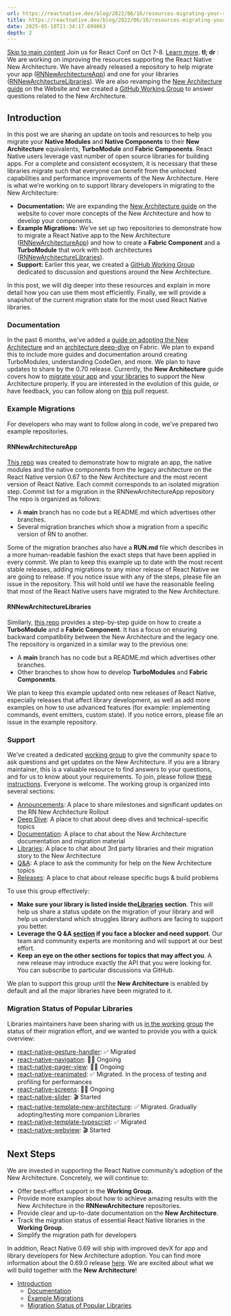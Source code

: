 ```yaml
---
url: https://reactnative.dev/blog/2022/06/16/resources-migrating-your-react-native-library-to-the-new-architecture
title: https://reactnative.dev/blog/2022/06/16/resources-migrating-your-react-native-library-to-the-new-architecture
date: 2025-05-10T21:34:17.699063
depth: 2
---
```


[Skip to main content](https://reactnative.dev/blog/2022/06/16/resources-migrating-your-react-native-library-to-the-new-architecture#__docusaurus_skipToContent_fallback)
Join us for React Conf on Oct 7-8. [Learn more](https://conf.react.dev).
**tl; dr** : We are working on improving the resources supporting the React Native New Architecture. We have already released a repository to help migrate your app ([RNNewArchitectureApp](https://github.com/react-native-community/RNNewArchitectureApp)) and one for your libraries ([RNNewArchitectureLibraries](https://github.com/react-native-community/RNNewArchitectureLibraries)). We are also revamping the [New Architecture guide](https://github.com/facebook/react-native-website/pull/3037) on the Website and we created a [GitHub Working Group](https://github.com/reactwg/react-native-new-architecture/discussions) to answer questions related to the New Architecture.
## Introduction[​](https://reactnative.dev/blog/2022/06/16/resources-migrating-your-react-native-library-to-the-new-architecture#introduction "Direct link to Introduction")
In this post we are sharing an update on tools and resources to help you migrate your **Native Modules** and **Native Components** to their **New Architecture** equivalents, **TurboModule** and **Fabric Components**.
React Native users leverage vast number of open source libraries for building apps. For a complete and consistent ecosystem, it is necessary that these libraries migrate such that everyone can benefit from the unlocked capabilities and performance improvements of the New Architecture.
Here is what we’re working on to support library developers in migrating to the New Architecture:
  * **Documentation:** We are expanding the [New Architecture guide](https://github.com/facebook/react-native-website/pull/3037) on the website to cover more concepts of the New Architecture and how to develop your components.
  * **Example Migrations:** We’ve set up two repositories to demonstrate how to migrate a React Native app to the New Architecture ([RNNewArchitectureApp](https://github.com/react-native-community/RNNewArchitectureApp)) and how to create a **Fabric Component** and a **TurboModule** that work with both architectures ([RNNewArchitectureLibraries](https://github.com/react-native-community/RNNewArchitectureLibraries)).
  * **Support:** Earlier this year, we created a [GitHub Working Group](https://github.com/reactwg/react-native-new-architecture/discussions) dedicated to discussion and questions around the New Architecture.


In this post, we will dig deeper into these resources and explain in more detail how you can use them most efficiently. Finally, we will provide a snapshot of the current migration state for the most used React Native libraries.
### Documentation[​](https://reactnative.dev/blog/2022/06/16/resources-migrating-your-react-native-library-to-the-new-architecture#documentation "Direct link to Documentation")
In the past 6 months, we’ve added a [guide on adopting the New Architecture](https://github.com/reactwg/react-native-new-architecture#guides) and an [architecture deep-dive](https://reactnative.dev/architecture/overview) on Fabric. We plan to expand this to include more guides and documentation around creating TurboModules, understanding CodeGen, and more. We plan to have updates to share by the 0.70 release.
Currently, the **New Architecture** guide covers how to [migrate your app](https://github.com/reactwg/react-native-new-architecture/blob/main/docs/enable-apps.md) and [your libraries](https://github.com/reactwg/react-native-new-architecture/blob/main/docs/enable-libraries-prerequisites.md) to support the New Architecture properly.
If you are interested in the evolution of this guide, or have feedback, you can follow along on [this](https://github.com/facebook/react-native-website/pull/3037) pull request.
### Example Migrations[​](https://reactnative.dev/blog/2022/06/16/resources-migrating-your-react-native-library-to-the-new-architecture#example-migrations "Direct link to Example Migrations")
For developers who may want to follow along in code, we’ve prepared two example repositories.
#### RNNewArchitectureApp[​](https://reactnative.dev/blog/2022/06/16/resources-migrating-your-react-native-library-to-the-new-architecture#rnnewarchitectureapp "Direct link to RNNewArchitectureApp")
[This repo](https://github.com/react-native-community/RNNewArchitectureApp) was created to demonstrate how to migrate an app, the native modules and the native components from the legacy architecture on the React Native version 0.67 to the New Architecture and the most recent version of React Native. Each commit corresponds to an isolated migration step.
Commit list for a migration in the RNNewArchitectureApp repository
The repo is organized as follows:
  * A **main** branch has no code but a README.md which advertises other branches.
  * Several migration branches which show a migration from a specific version of RN to another.


Some of the migration branches also have a **RUN.md** file which describes in a more human-readable fashion the exact steps that have been applied in every commit.
We plan to keep this example up to date with the most recent stable releases, adding migrations to any minor release of React Native we are going to release. If you notice issue with any of the steps, please file an issue in the repository. This will hold until we have the reasonable feeling that most of the React Native users have migrated to the New Architecture.
#### RNNewArchitectureLibraries[​](https://reactnative.dev/blog/2022/06/16/resources-migrating-your-react-native-library-to-the-new-architecture#rnnewarchitecturelibraries "Direct link to RNNewArchitectureLibraries")
Similarly, [this repo](https://github.com/react-native-community/RNNewArchitectureLibraries) provides a step-by-step guide on how to create a **TurboModule** and a **Fabric Component**. It has a focus on ensuring backward compatibility between the New Architecture and the legacy one.
The repository is organized in a similar way to the previous one:
  * A **main** branch has no code but a README.md which advertises other branches.
  * Other branches to show how to develop **TurboModules** and **Fabric Components**.


We plan to keep this example updated onto new releases of React Native, especially releases that affect library development, as well as add more examples on how to use advanced features (for example: implementing commands, event emitters, custom state). If you notice errors, please file an issue in the example repository.
### Support[​](https://reactnative.dev/blog/2022/06/16/resources-migrating-your-react-native-library-to-the-new-architecture#support "Direct link to Support")
We’ve created a dedicated [working group](https://github.com/reactwg/react-native-new-architecture) to give the community space to ask questions and get updates on the New Architecture. If you are a library maintainer, this is a valuable resource to find answers to your questions, and for us to know about your requirements. To join, please follow [these instructions](https://github.com/reactwg/react-native-new-architecture#how-to-join-the-working-group). Everyone is welcome.
The working group is organized into several sections:
  * [Announcements](https://github.com/reactwg/react-native-new-architecture/discussions/categories/announcements): A place to share milestones and significant updates on the RN New Architecture Rollout
  * [Deep Dive](https://github.com/reactwg/react-native-new-architecture/discussions/categories/deep-dive): A place to chat about deep dives and technical-specific topics
  * [Documentation](https://github.com/reactwg/react-native-new-architecture/discussions/categories/documentation): A place to chat about the New Architecture documentation and migration material
  * [Libraries](https://github.com/reactwg/react-native-new-architecture/discussions/categories/libraries): A place to chat about 3rd party libraries and their migration story to the New Architecture
  * [Q&A](https://github.com/reactwg/react-native-new-architecture/discussions/categories/q-a): A place to ask the community for help on the New Architecture topics
  * [Releases](https://github.com/reactwg/react-native-new-architecture/discussions/categories/releases): A place to chat about release specific bugs & build problems


To use this group effectively:
  * **Make sure your library is listed inside the[Libraries](https://github.com/reactwg/react-native-new-architecture/discussions/categories/libraries) section**. This will help us share a status update on the migration of your library and will help us understand which struggles library authors are facing to support you better.
  * **Leverage the Q &A [section](https://github.com/reactwg/react-native-new-architecture/discussions/categories/q-a) if you face a blocker and need support**. Our team and community experts are monitoring and will support at our best effort.
  * **Keep an eye on the other sections for topics that may affect you**. A new release may introduce exactly the API that you were looking for. You can subscribe to particular discussions via GitHub.


We plan to support this group until the **New Architecture** is enabled by default and all the major libraries have been migrated to it.
### Migration Status of Popular Libraries[​](https://reactnative.dev/blog/2022/06/16/resources-migrating-your-react-native-library-to-the-new-architecture#migration-status-of-popular-libraries "Direct link to Migration Status of Popular Libraries")
Libraries maintainers have been sharing with us [in the working group](https://github.com/reactwg/react-native-new-architecture/discussions/categories/libraries) the status of their migration effort, and we wanted to provide you with a quick overview:
  * [react-native-gesture-handler](https://github.com/reactwg/react-native-new-architecture/discussions/15): ✅ Migrated
  * [react-native-navigation](https://github.com/reactwg/react-native-new-architecture/discussions/17): 🏃‍♂️ Ongoing
  * [react-native-pager-view](https://github.com/reactwg/react-native-new-architecture/discussions/16): 🏃‍♂️ Ongoing
  * [react-native-reanimated](https://github.com/reactwg/react-native-new-architecture/discussions/14): ✅ Migrated. In the process of testing and profiling for performances
  * [react-native-screens](https://github.com/reactwg/react-native-new-architecture/discussions/13): 🏃‍♂️ Ongoing
  * [react-native-slider](https://github.com/reactwg/react-native-new-architecture/discussions/38): 🎬 Started
  * [react-native-template-new-architecture](https://github.com/reactwg/react-native-new-architecture/discussions/21): ✅ Migrated. Gradually adopting/testing more companion Libraries
  * [react-native-template-typescript](https://github.com/reactwg/react-native-new-architecture/discussions/22): ✅ Migrated
  * [react-native-webview](https://github.com/reactwg/react-native-new-architecture/discussions/19): 🎬 Started


## Next Steps[​](https://reactnative.dev/blog/2022/06/16/resources-migrating-your-react-native-library-to-the-new-architecture#next-steps "Direct link to Next Steps")
We are invested in supporting the React Native community’s adoption of the New Architecture. Concretely, we will continue to:
  * Offer best-effort support in the **Working Group.**
  * Provide more examples about how to achieve amazing results with the New Architecture in the **RNNewArchitecture** repositories.
  * Provide clear and up-to-date documentation on the **New Architecture**.
  * Track the migration status of essential React Native libraries in the **Working Group**.
  * Simplify the migration path for developers


In addition, React Native 0.69 will ship with improved devX for app and library developers for New Architecture adoption. You can find more information about the 0.69.0 release [here](https://github.com/reactwg/react-native-releases/discussions/21).
We are excited about what we will build together with the **New Architecture**!
  * [Introduction](https://reactnative.dev/blog/2022/06/16/resources-migrating-your-react-native-library-to-the-new-architecture#introduction)
    * [Documentation](https://reactnative.dev/blog/2022/06/16/resources-migrating-your-react-native-library-to-the-new-architecture#documentation)
    * [Example Migrations](https://reactnative.dev/blog/2022/06/16/resources-migrating-your-react-native-library-to-the-new-architecture#example-migrations)
    * [Migration Status of Popular Libraries](https://reactnative.dev/blog/2022/06/16/resources-migrating-your-react-native-library-to-the-new-architecture#migration-status-of-popular-libraries)



